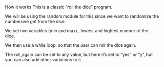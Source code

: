 How it works
This is a classic “roll the dice” program.

We will be using the random module for this,since we want to randomize the numberswe get from the dice.

We set two variables (min and max) , lowest and highest number of the dice.

We then use a while loop, so that the user can roll the dice again.

The roll_again can be set to any value, but here it’s set to “yes” or “y”,
but you can also add other variations to it.
